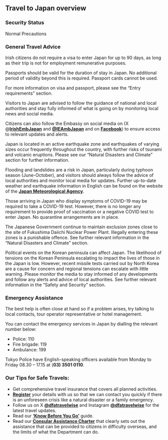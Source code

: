 ## Travel to Japan overview

### **Security Status**

Normal Precautions

### **General Travel Advice**

Irish citizens do not require a visa to enter Japan for up to 90 days, as long as their trip is not for employment remunerative purposes.

Passports should be valid for the duration of stay in Japan. No additional period of validity beyond this is required. Passport cards cannot be used.

For more information on visa and passport, please see the “Entry requirements” section.

Visitors to Japan are advised to follow the guidance of national and local authorities and stay fully informed of what is going on by monitoring local news and social media.

Citizens can also follow the Embassy on social media on (X @[**IrishEmbJapan**](https://twitter.com/IrishEmbJapan) and [**@IEAmbJapan**](https://twitter.com/IEAmbJapan) and on [**Facebook**](https://www.facebook.com/login/?next=https%3A%2F%2Fwww.facebook.com%2Firelandinjapan%2F)) to ensure access to relevant updates and alerts.

Japan is located in an active earthquake zone and earthquakes of varying sizes occur frequently throughout the country, with further risks of tsunami and volcanic eruptions. Please see our “Natural Disasters and Climate” section for further information.

Flooding and landslides are a risk in Japan, particularly during typhoon season (June-October), and visitors should always follow the advice of local authorities and monitor local media for updates. Further up-to-date weather and earthquake information in English can be found on the website of the [**Japan Meteorological Agency**](http://www.jma.go.jp/jma/indexe.html).

Those arriving in Japan who display symptoms of COVID-19 may be required to take a COVID-19 test. However, there is no longer any requirement to provide proof of vaccination or a negative COVID test to enter Japan. No quarantine arrangements are in place.

The Japanese Government continue to maintain exclusion zones close to the site of Fukushima Daiichi Nuclear Power Plant. Illegally entering these zones is a punishable offence. See further relevant information in the “Natural Disasters and Climate” section.

Political events on the Korean peninsula can affect Japan. The likelihood of tensions on the Korean Peninsula escalating to impact the lives of those in the Japan is low. However, recent missile tests carried out by North Korea are a cause for concern and regional tensions can escalate with little warning. Please monitor the media to stay informed of any developments and follow any alerts and advice of local authorities. See further relevant information in the “Safety and Security” section.

### **Emergency Assistance**

The best help is often close at hand so if a problem arises, try talking to local contacts, tour operator representative or hotel management.

You can contact the emergency services in Japan by dialling the relevant number below:

* Police: 110
* Fire brigade: 119
* Ambulance: 199

Tokyo Police have English-speaking officers available from Monday to Friday 08.30 – 17.15 at (**03) 3501 0110**.

### **Our Tips for Safe Travels:**

* Get comprehensive travel insurance that covers all planned activities.
* [**Register**](https://www.ireland.ie/en/dfa/overseas-travel/citizens-registration/) your details with us so that we can contact you quickly if there is an unforeseen crisis like a natural disaster or a family emergency.
* Follow us on X [**@dfatravelwise**](https://www.twitter.com/DFATravelWise) and Instagram [**@dfatravelwise**](https://www.instagram.com/dfatravelwise/) for the latest travel updates.
* Read our [**‘Know Before You Go’**](https://www.ireland.ie/en/dfa/overseas-travel/know-before-you-go/) guide.
* Read our [**Consular Assistance Charter**](https://www.ireland.ie/en/dfa/overseas-travel/assistance-abroad/consular-assistance-charter/) that clearly sets out the assistance that can be provided to citizens in difficulty overseas, and the limits of what the Department can do.